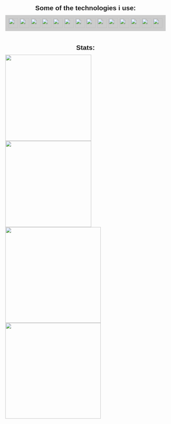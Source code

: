 <head>
    <link
      href="https://fonts.googleapis.com/css?family=DM Sans"
      rel="stylesheet"
    />
  </head>
  <body>
    <h2
      style="
        font-family: 'DM Sans', sans-serif;
        margin: 40px auto 10px auto;
        width: fit-content;
      "
    >
      Some of the technologies i use:
    </h2>
    <div id="grey-line"></div>
    <div
      id="badges"
      style="
        background-color: #cccccc;
        padding: 10px;
        display: flex;
        flex-wrap: wrap;
        justify-content: space-between;
      "
    >
      <img
        style="height: 30px"
        src="https://img.shields.io/badge/-JavaScript-black?style=flat-square&amp;logo=javascript"
      />
      <img
        style="height: 30px"
        src="https://img.shields.io/badge/-Nodejs-black?style=flat-square&amp;logo=Node.js"
      />
      <img
        style="height: 30px"
        src="https://img.shields.io/badge/-Python-black?style=flat-square&amp;logo=Python"
      />
      <img
        style="height: 30px"
        src="https://img.shields.io/badge/-React-black?style=flat-square&amp;logo=react"
      />
      <img
        style="height: 30px"
        src="https://img.shields.io/badge/-java-E34A86?style=flat-square&amp;logo=java"
      />
      <img
        style="height: 30px"
        src="https://img.shields.io/badge/-HTML5-E34F26?style=flat-square&amp;logo=html5&amp;logoColor=white"
      />
      <img
        style="height: 30px"
        src="https://img.shields.io/badge/-CSS3-1572B6?style=flat-square&amp;logo=css3"
      />
      <img
        style="height: 30px"
        src="https://img.shields.io/badge/-MongoDB-black?style=flat-square&amp;logo=mongodb"
      />
      <img
        style="height: 30px"
        src="https://img.shields.io/badge/-PostgreSQL-336791?style=flat-square&amp;logo=postgresql"
      />
      <img
        style="height: 30px"
        src="https://img.shields.io/badge/-MySQL-black?style=flat-square&amp;logo=mysql"
      />
      <img
        style="height: 30px"
        src="https://img.shields.io/badge/-Heroku-430098?style=flat-square&amp;logo=heroku"
      />
      <img
        style="height: 30px"
        src="https://img.shields.io/badge/-Docker-black?style=flat-square&amp;logo=docker"
      />
      <img
        style="height: 30px"
        src="https://img.shields.io/badge/-Git-black?style=flat-square&amp;logo=git"
      />
      <img
        style="height: 30px"
        src="https://img.shields.io/badge/-GitHub-181717?style=flat-square&amp;logo=github"
      />
    </div>
    <h2
      style="
        font-family: 'DM Sans', sans-serif;
        margin: 40px auto 10px auto;
        width: fit-content;
      "
    >
      Stats:
    </h2>
    <div
      align=center
      id="stats"
      style="display: flex; flex-wrap: wrap; justify-content: space-between"
    >
      <img
        style="height: 270px"
        src="https://github-readme-stats-one-gilt.vercel.app/api?username=andersholt"
      />
      <img
        style="height: 270px"
        src="https://github-readme-stats-one-gilt.vercel.app/api/top-langs/?username=andersholt"
      />
      <img
        style="height: 300px"
        src="https://github-readme-streak-stats.herokuapp.com/?user=andersholt"
      />
      <img
        style="height: 300px"
        src="https://activity-graph.herokuapp.com/graph?username=andersholt&amp;custom_title=Contributions&amp;bg_color=ffffff&amp;color=708090"
      />
    </div>
  </body>

